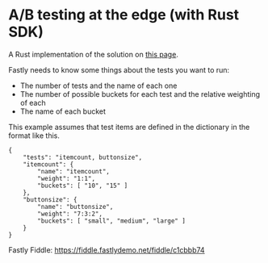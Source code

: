 # A/B testing at the edge (with Rust SDK)

A Rust implementation of the solution on [this page](https://developer.fastly.com/solutions/tutorials/ab-testing/).

Fastly needs to know some things about the tests you want to run:

- The number of tests and the name of each one
- The number of possible buckets for each test and the relative weighting of each
- The name of each bucket

This example assumes that test items are defined in the dictionary in the format like this.

```
{
    "tests": "itemcount, buttonsize",
    "itemcount": {
        "name": "itemcount",
        "weight": "1:1",
        "buckets": [ "10", "15" ]
    },
    "buttonsize": {
        "name": "buttonsize",
        "weight": "7:3:2",
        "buckets": [ "small", "medium", "large" ]
    }
}
```

Fastly Fiddle: https://fiddle.fastlydemo.net/fiddle/c1cbbb74

